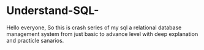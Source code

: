 # Understand-SQL-
Hello everyone, So this is crash series of my sql a relational database management system from just basic to advance level with deep explanation and practicle sanarios.

